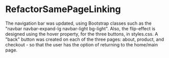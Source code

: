 # RefactorSamePageLinking

The navigation bar was updated, using Bootstrap classes such as the "navbar navbar-expand-lg navbar-light bg-light". Also, the flip-effect is designed using the hover property, for the three buttons, in styles.css. A "back" button was created on each of the three pages: about, product, and checkout - so that the user has the option of returning to the home/main page.  
